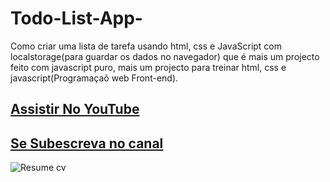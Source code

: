 # Todo-List-App-
Como criar uma lista de tarefa  usando html, css e JavaScript com localstorage(para guardar os dados no navegador) que é mais um projecto feito com javascript puro, mais um projecto para treinar html, css e javascript(Programaçaõ web Front-end).
## [Assistir No YouTube](https://www.youtube.com/watch?v=Q0Gg98jgZQ8)
## [Se Subescreva no canal](https://www.youtube.com/channel/UCxKIsX5OXyyNWVmomuDc-LA?sub_confirmation=1)
![Resume cv](/preview.jpg)
